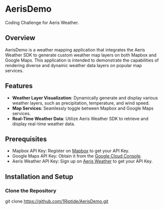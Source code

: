 # AerisDemo
Coding Challenge for Aeris Weather.

## Overview
AerisDemo is a weather mapping application that integrates the Aeris Weather SDK to generate custom weather map layers on both Mapbox and Google Maps. This application is intended to demonstrate the capabilities of rendering diverse and dynamic weather data layers on popular map services.

## Features
- **Weather Layer Visualization**: Dynamically generate and display various weather layers, such as precipitation, temperature, and wind speed.
- **Map Services**: Seamlessly toggle between Mapbox and Google Maps services.
- **Real-Time Weather Data**: Utilize Aeris Weather SDK to retrieve and display real-time weather data.

## Prerequisites
- Mapbox API Key: Register on [Mapbox](https://www.mapbox.com/) to get your API Key.
- Google Maps API Key: Obtain it from the [Google Cloud Console](https://cloud.google.com/maps-platform/).
- Aeris Weather API Key: Sign up on [Aeris Weather](https://www.aerisweather.com/signup/) to get your API Key.

## Installation and Setup
### Clone the Repository
git clone https://github.com/1Riptide/AerisDemo.git
